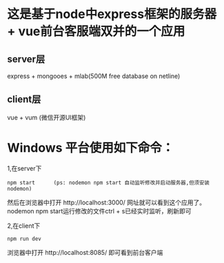 # 这是基于node中express框架的服务器 + vue前台客服端双并的一个应用

## server层
express + mongooes + mlab(500M free database on netline)

## client层
vue + vum (微信开源UI框架)

# Windows 平台使用如下命令：

1,在server下
```
npm start      (ps: nodemon npm start 自动监听修改并启动服务器,但须安装nodemon)
```
然后在浏览器中打开 http://localhost:3000/ 网址就可以看到这个应用了。
nodemon npm start运行修改的文件ctrl + s已经实时监听，刷新即可

2,在client下
```
npm run dev  
```
浏览器中打开 http://localhost:8085/ 即可看到前台客户端
